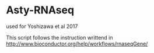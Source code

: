 # Asty-RNAseq
used for Yoshizawa et al 2017

This script follows the instruction writtend in http://www.bioconductor.org/help/workflows/rnaseqGene/
